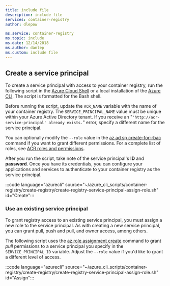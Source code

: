 ```yaml
---
title: include file
description: include file
services: container-registry
author: dlepow

ms.service: container-registry
ms.topic: include
ms.date: 12/14/2018
ms.author: danlep
ms.custom: include file
---
```


## Create a service principal

To create a service principal with access to your container registry, run the following script in the [Azure Cloud Shell](../articles/cloud-shell/overview.md) or a local installation of the [Azure CLI](/cli/azure/install-azure-cli). The script is formatted for the Bash shell.

Before running the script, update the `ACR_NAME` variable with the name of your container registry. The `SERVICE_PRINCIPAL_NAME` value must be unique within your Azure Active Directory tenant. If you receive an "`'http://acr-service-principal' already exists.`" error, specify a different name for the service principal.

You can optionally modify the `--role` value in the [az ad sp create-for-rbac][az-ad-sp-create-for-rbac] command if you want to grant different permissions. For a complete list of roles, see [ACR roles and permissions](https://github.com/Azure/acr/blob/master/docs/roles-and-permissions.md).

After you run the script, take note of the service principal's **ID** and **password**. Once you have its credentials, you can configure your applications and services to authenticate to your container registry as the service principal.

<!-- https://github.com/Azure-Samples/azure-cli-samples/blob/master/container-registry/create-registry/create-registry-service-principal-assign-role.sh -->
:::code language="azurecli" source="~/azure_cli_scripts/container-registry/create-registry/create-registry-service-principal-assign-role.sh" id="Create":::

### Use an existing service principal

To grant registry access to an existing service principal, you must assign a new role to the service principal. As with creating a new service principal, you can grant pull, push and pull, and owner access, among others.

The following script uses the [az role assignment create][az-role-assignment-create] command to grant *pull* permissions to a service principal you specify in the `SERVICE_PRINCIPAL_ID` variable. Adjust the `--role` value if you'd like to grant a different level of access.

<!-- https://github.com/Azure-Samples/azure-cli-samples/blob/master/container-registry/create-registry/create-registry-service-principal-assign-role.sh -->
:::code language="azurecli" source="~/azure_cli_scripts/container-registry/create-registry/create-registry-service-principal-assign-role.sh" id="Assign":::

<!-- LINKS - Internal -->
[az-ad-sp-create-for-rbac]: /cli/azure/ad/sp#az_ad_sp_create_for_rbac
[az-role-assignment-create]: /cli/azure/role/assignment#az_role_assignment_create
